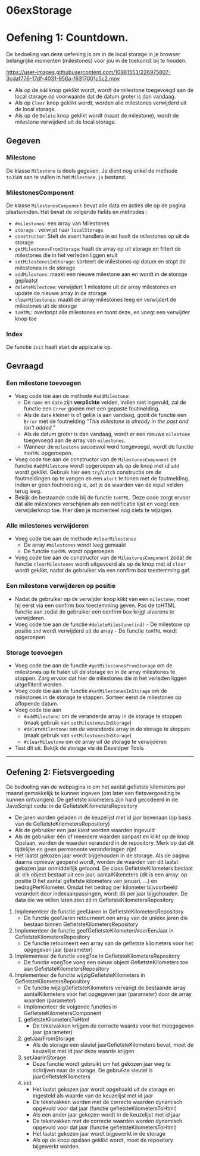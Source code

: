 # 06exStorage

# Oefening 1: Countdown.

De bedoeling van deze oefening is om in de local storage in je browser belangrijke momenten (milestones) voor jou in de toekomst bij te houden.

https://user-images.githubusercontent.com/10981553/226975807-3cdaf776-17df-4031-956a-f6317001c5c2.mov

- Als op de `Add` knop geklikt wordt, wordt de milestone toegevoegd aan de local storage op voorwaarde dat de datum groter is dan vandaag.
- Als op `Clear` knop geklikt wordt, worden alle milestones verwijderd uit de local storage.
- Als op de `Delete` knop geklikt wordt (naast de milestone), wordt de milestone verwijderd uit de local storage.

## Gegeven

### Milestone

De klasse `Milestone` is deels gegeven. Je dient nog enkel de methode `toJSON` aan te vullen in het `Milestone.js` bestand.

### MilestonesComponent

De klasse `MilestonesComponent` bevat alle data en acties die op de pagina plaatsvinden. Het bevat de volgende fields en methodes :

- `#milestones`: een array van Milestones
- `storage` : verwijst naar `localStorage`
- `constructor`: Stelt de event handlers in en haalt de milestones op uit de storage
- `getMilestonesFromStorage`: haalt de array op uit storage en filtert de milestones die in het verleden liggen eruit
- `setMilestonesInStorage`: sorteert de milestones op datum en stopt de milestones in de storage
- `addMilestone`: maakt een nieuwe milestone aan en wordt in de storage geplaatst
- `deleteMilestone`: verwijdert 1 milestone uit de array milestones en update de nieuwe array in de storage
- `clearMilestones`: maakt de array milestones leeg en verwijdert de milestones uit de storage
- `toHTML`: overloopt alle milestones en toont deze, en voegt een verwijder knop toe

### Index

De functie `init` haalt start de applicatie op.

## Gevraagd

### Een milestone toevoegen

- Voeg code toe aan de methode `#addMilestone`:
  - De `name` en `date` zijn **verplichte** velden, indien niet ingevuld, zal de functie een `Error` gooien met een gepaste foutmelding.
  - Als de `date` kleiner is of gelijk is aan vandaag, gooit de functie een `Error` met de foutnelding _"This milestone is already in the past and isn't added."_
  - Als de datum groter is dan vandaag, wordt er een nieuwe `milestone` toegevoegd aan de array van `milestones`.
  - Wanneer de `milestone` succesvol werd toegevoegd, wordt de functie `toHTML` opgeroepen.
- Voeg code toe aan de constructor van de `MilestonesComponent` de functie `#addMilestone` wordt opgeroepen als op de knop met id `add` wordt geklikt. Gebruik hier een `try`/`catch` constructie om de foutmeldingen op te vangen en een `alert` te tonen met de foutmelding. Indien er geen foutmelding is, zet je de waarden van de input velden terug leeg.
- Bekijk de bestaande code bij de functie `toHTML`. Deze code zorgt ervoor dat alle milestones verschijnen als een notificatie lijst en voegt een verwijderknop toe. Hier dien je momenteel nog niets te wijzigen.

### Alle milestones verwijderen

- Voeg code toe aan de methode `#clearMilestones`
  - De array `#milestones` wordt leeg gemaakt
  - De functie `toHTML` wordt opgeroepen
- Voeg code toe aan de constructor van de `MilestonesComponent` zodat de functie `clearMilestones` wordt uitgevoerd als op de knop met id `clear` wordt geklikt, nadat de gebruiker via een confirm box toestemming gaf.

### Een milestone verwijderen op positie

- Nadat de gebruiker op de verwijder knop klikt van een `milestone`, moet hij eerst via een confirm box toestemming geven. Pas de toHTML functie aan zodat de gebruiker een confirm box krijgt alvorens te verwijderen.
- Voeg code toe aan de functie `#deleteMilestone(ind)` - De milestone op positie `ind` wordt verwijderd uit de array - De functie `toHTML` wordt opgeroepen

### Storage toevoegen

- Voeg code toe aan de functie `#getMilestonesFromStorage` om de milestones op te halen uit de storage en in de array milestones te stoppen. Zorg ervoor dat hier de milestones die in het verleden liggen uitgefilterd worden.
- Voeg code toe aan de functie `#setMilestonesInStorage` om de milestones in de storage te stoppen. Sorteer eerst de milestones op aflopende datum.
- Voeg code toe aan
  - `#addMilestone`: om de veranderde array in de storage te stoppen (maak gebruik van `setMilestonesInStorage`)
  - `#deleteMilestone`: om de veranderde array in de storage te stoppen (maak gebruik van `setMilestonesInStorage`)
  - `#clearMilestone` om de array uit de storage te verwijderen
- Test dit uit. Bekijk de storage via de Developer Tools

---

## Oefening 2: Fietsvergoeding

De bedoeling van de webpagina is om het aantal gefietste kilometers per maand gemakkelijk te kunnen ingeven (om later een fietsvergoeding te kunnen ontvangen).
De gefietste kilometers zijn hard gecodeerd in de JavaScript code: in de GefietsteKilometersRepository

- De jaren worden geladen in de keuzelijst met id jaar bovenaan (op basis van de GefietsteKilometersRepository)
- Als de gebruiker een jaar kiest worden waarden ingevuld
- Als de gebruiker één of meerdere waarden aanpast en klikt op de knop Opslaan, worden de waarden veranderd in de repository. Merk op dat dit tijdelijke en geen permanente veranderingen zijn!
- Het laatst gekozen jaar wordt bijgehouden in de storage. Als de pagina daarna opnieuw geopend wordt, worden de waarden van dit laatst gekozen jaar onmiddellijk getoond.
  De class GefietsteKilometers bestaat al: elk object bestaat uit een jaar, aantalKilometers (dit is een array: op positie 0 het aantal gefietste kilometers van januari, …) en bedragPerKilometer. Omdat het bedrag per kilometer bijvoorbeeld verandert door indexaanpassingen, wordt dit per jaar bijgehouden.
  De data die we willen laten zien zit in GefietsteKilometersRepository

1. Implementeer de functie geefJaren in GefietsteKilometersRepository
   - De functie geefJaren retourneert een array van de unieke jaren die bestaan binnen GefietsteKilometersRepository
1. Implementeer de functie geefGefietsteKilometersVoorEenJaar in GefietsteKilometersRepository
   - De functie retourneert een array van de gefietste kilometers voor het opgegeven jaar (parameter)
1. Implementeer de functie voegToe in GefietsteKilometersRepository
   - De functie voegToe voeg een nieuw object GefietsteKilometers toe aan GefietsteKilometersRepository
1. Implementeer de functie wijzigGefietsteKilometers in GefietsteKilometersRepository
   - De functie wijzigGefietsteKilometers vervangt de bestaande array aantalKilometers voor het opgegeven jaar (parameter) door de array waarden (parameter)
   - Implementeer de volgende functies in GefietsteKilometersComponent
   1. gefietsteKilometersToHtml
      - De tekstvakken krijgen de correcte waarde voor het meegegeven jaar (parameter)
   1. getJaarFromStorage
      - Als de storage een sleutel jaarGefietsteKilometers bevat, moet de keuzelijst met id jaar deze waarde krijgen
   1. setJaarInStorage
      - Deze functie wordt gebruikt om het gekozen jaar weg te schrijven naar de storage. De gebruikte sleutel is jaarGefietsteKilometers
   1. init
      - Het laatst gekozen jaar wordt opgehaald uit de storage en ingesteld als waarde van de keuzelijst met id jaar
      - De tekstvakken worden met de correcte waarden dynamisch opgevuld voor dat jaar (functie gefietsteKilometersToHtml)
      - Als een ander jaar gekozen wordt in de keuzelijst met id jaar
      - De tekstvakken met de correcte waarden worden dynamisch opgevuld voor dat jaar (functie gefietsteKilometersToHtml)
      - Het laatst gekozen jaar wordt bijgewerkt in de storage
      - Als op de knop opslaan geklikt wordt, moet de repository bijgewerkt worden.
